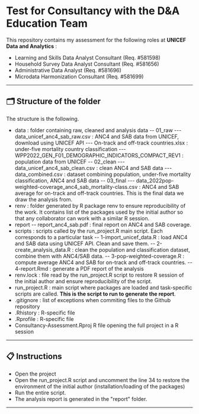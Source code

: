 # Test for Consultancy with the D&A Education Team

This repository contains my assessment for the following roles at **UNICEF Data and Analytics** :
- Learning and Skills Data Analyst Consultant (Req. #581598)
- Household Survey Data Analyst Consultant (Req. #581656)
- Administrative Data Analyst (Req. #581696)
- Microdata Harmonization Consultant (Req. #581699)

------------------------------------------------------------------------

## 🗂️ Structure of the folder

The structure is the following.

- data : folder containing raw, cleaned and analysis data
-- 01_raw
--- data_unicef_anc4_sab_raw.csv : ANC4 and SAB data from UNICEF, download using UNICEF API
--- On-track and off-track countries.xlsx : under-five mortality country classification
--- WPP2022_GEN_F01_DEMOGRAPHIC_INDICATORS_COMPACT_REV1 : population data from UNICEF
-- 02_clean
--- data_unicef_anc4_sab_clean.csv : clean ANC4 and SAB data
--- data_combined.csv : dataset combining population, under-five mortality classification, ANC4 and SAB data
-- 03_final
--- data_2022pop-weighted-coverage_anc4_sab_mortality-class.csv : ANC4 and SAB average for on-track and off-track countries. This is the final data we draw the analysis from.
- renv : folder generated by R package renv to ensure reproducibility of the work. It contains list of the packages used by the initial author so that any collaborator can work with a similar R session.
- report 
-- report_anc4_sab.pdf : final report on ANC4 and SAB coverage.
- scripts : scripts called by the run_project.R main script. Each corresponds to a particular task
-- 1-import_unicef_data.R : load ANC4 and SAB data using UNICEF API. Clean and save them.
-- 2-create_analysis_data.R : clean the population and classification dataset, combine them with ANC4/SAB data.
-- 3-pop-weighted-coverage.R : compute average ANC4 and SAB for on-track and off-track countries.
-- 4-report.Rmd : generate a PDF report of the analysis
- renv.lock : file read by the run_project.R script to restore R session of the initial author and ensure reproducibility of the script.
- run_project.R : main script where packages are loaded and task-specific scripts are called. **This is the script to run to generate the report**.
- .gitignore : list of exceptions when commiting files to the Github repository
- .Rhistory : R-specific file 
- .Rprofile : R-specific file
- Consultancy-Assessment.Rproj R file opening the full project in a R session

------------------------------------------------------------------------


## 📋 Instructions

-   Open the project
-   Open the run_project.R script and uncomment the line 34 to restore the environment of the initial author (installation/loading of the packages)
-   Run the entire script.
-   The analysis report is generated in the "report" folder.

------------------------------------------------------------------------
